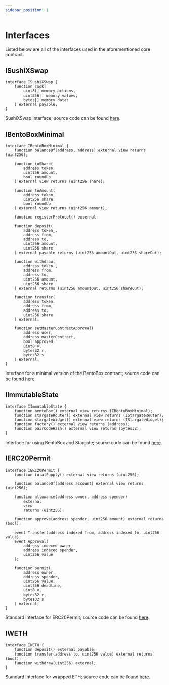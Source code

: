 ```yaml
---
sidebar_position: 1
---
```


# Interfaces

Listed below are all of the interfaces used in the aforementioned core contract.

## ISushiXSwap

```solidity
interface ISushiXSwap {
    function cook(
        uint8[] memory actions,
        uint256[] memory values,
        bytes[] memory datas
    ) external payable;
}
```

SushiXSwap interface; source code can be found [here](https://github.com/sushiswap/sushiswap/blob/master/protocols/sushixswap/contracts/interfaces/ISushiXSwap.sol).

## IBentoBoxMinimal

```solidity
interface IBentoBoxMinimal {
    function balanceOf(address, address) external view returns (uint256);

    function toShare(
        address token,
        uint256 amount,
        bool roundUp
    ) external view returns (uint256 share);

    function toAmount(
        address token,
        uint256 share,
        bool roundUp
    ) external view returns (uint256 amount);

    function registerProtocol() external;

    function deposit(
        address token_,
        address from,
        address to,
        uint256 amount,
        uint256 share
    ) external payable returns (uint256 amountOut, uint256 shareOut);

    function withdraw(
        address token_,
        address from,
        address to,
        uint256 amount,
        uint256 share
    ) external returns (uint256 amountOut, uint256 shareOut);

    function transfer(
        address token,
        address from,
        address to,
        uint256 share
    ) external;

    function setMasterContractApproval(
        address user,
        address masterContract,
        bool approved,
        uint8 v,
        bytes32 r,
        bytes32 s
    ) external;
}
```

Interface for a minimal version of the BentoBox contract; source code can be found [here](https://github.com/sushiswap/furo/blob/master/contracts/interfaces/IBentoBoxMinimal.sol).

## IImmutableState

```solidity
interface IImmutableState {
    function bentoBox() external view returns (IBentoBoxMinimal);
    function stargateRouter() external view returns (IStargateRouter);
    function stargateWidget() external view returns (IStargateWidget);
    function factory() external view returns (address);
    function pairCodeHash() external view returns (bytes32);
}
```

Interface for using BentoBox and Stargate; source code can be found [here](https://github.com/sushiswap/sushiswap/blob/master/protocols/sushixswap/contracts/interfaces/IImmutableState.sol).

## IERC20Permit

```solidity
interface IERC20Permit {
    function totalSupply() external view returns (uint256);

    function balanceOf(address account) external view returns (uint256);

    function allowance(address owner, address spender)
        external
        view
        returns (uint256);

    function approve(address spender, uint256 amount) external returns (bool);

    event Transfer(address indexed from, address indexed to, uint256 value);
    event Approval(
        address indexed owner,
        address indexed spender,
        uint256 value
    );

    function permit(
        address owner,
        address spender,
        uint256 value,
        uint256 deadline,
        uint8 v,
        bytes32 r,
        bytes32 s
    ) external;
}
```

Standard interface for ERC20Permit; source code can be found [here](https://github.com/sushiswap/sushiswap/blob/master/protocols/sushixswap/contracts/interfaces/IERC20Permit.sol).

## IWETH

```solidity
interface IWETH {
    function deposit() external payable;
    function transfer(address to, uint256 value) external returns (bool);
    function withdraw(uint256) external;
}
```

Standard interface for wrapped ETH; source code can be found [here](https://github.com/sushiswap/sushiswap/blob/master/protocols/sushixswap/contracts/interfaces/IWETH.sol).
